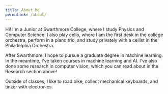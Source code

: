 ```yaml
---
title: About Me
permalink: /about/
---
```


Hi! I'm a Junior at Swarthmore College, where I study Physics and Computer Science. I also play cello, where I am the first desk in the college orchestra, perform in a piano trio, and study privately with a cellist in the Philadelphia Orchestra.  

After Swarthmore, I hope to pursue a graduate degree in machine learning. In the meantime, I've taken courses in machine learning and AI. I've also done some research in computer vision, which you can read about in the Research section above!

Outside of classes, I like to road bike, collect mechanical keyboards, and tinker with electronics. 
